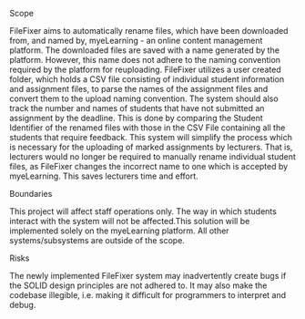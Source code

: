 Scope

FileFixer aims to automatically rename files, which have been downloaded from, and named by, myeLearning - an online content management platform. The downloaded files are saved with a name generated by the platform. However, this name does not adhere to the naming convention required by the platform for reuploading. FileFixer utilizes a user created folder, which holds a CSV file consisting of individual student information and assignment files, to parse the names of the assignment files and convert them to the upload naming convention. The system should also track the number and names of students that have not submitted an assignment by the deadline. This is done by comparing the Student Identifier of the renamed files with those in the CSV File containing all the students that require feedback. This system will simplify the process which is necessary for the uploading of marked assignments by lecturers. That is, lecturers would no longer be required to manually rename individual student files, as FileFixer changes the incorrect name to one which is accepted by myeLearning. This saves lecturers time and effort.

Boundaries

This project will affect staff operations only. The way in which students interact with the system will not be affected.This solution will be implemented solely on the myeLearning platform. All other systems/subsystems are outside of the scope.

Risks

The newly implemented FileFixer system may inadvertently create bugs if the SOLID design principles are not adhered to. It may also make the codebase illegible, i.e. making it difficult for programmers to interpret and debug.
